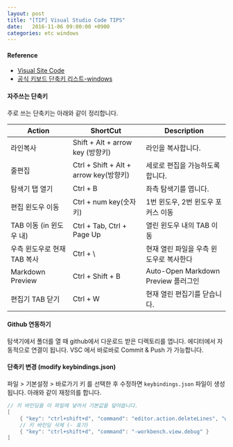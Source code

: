 ```yaml
---
layout: post
title: "[TIP] Visual Studio Code TIPS"
date:   2016-11-06 09:00:00 +0900
categories: etc windows
---
```


#### Reference
 - [Visual Site Code](https://code.visualstudio.com) 
 - [공식 키보드 단축키 리스트-windows](https://code.visualstudio.com/shortcuts/keyboard-shortcuts-windows.pdf)

#### 자주쓰는 단축키

주로 쓰는 단축키는 아래와 같이 정리합니다.

Action | ShortCut | Description
------------- | ------------- | -------------
라인복사 |Shift + Alt + arrow key (방향키) | 라인을 복사합니다.
줄편집	|Ctrl + Shift + Alt + arrow key(방향키)| 세로로 편집을 가능하도록 합니다.
탐색기 탭 열기|Ctrl + B| 좌측 탐색기를 엽니다.
편집 윈도우 이동 | Ctrl + num key(숫자키) | 1번 윈도우, 2번 윈도우 포커스 이동 
TAB 이동 (in 윈도우 내) | Ctrl + Tab, Ctrl + Page Up | 열린 윈도우 내의 TAB 이동 
우측 윈도우로 현재 TAB 복사 | Ctrl + \ | 현재 열린 파일을 우측 윈도우로 복사한다
Markdown Preview | Ctrl + Shift + B | Auto-Open Markdown Preview 플러그인
편집기 TAB 닫기 | Ctrl + W | 현재 열린 편집기를 닫습니다.

#### Github 연동하기

탐색기에서 폴더를 열 때 github에서 다운로드 받은 디렉토리를 엽니다.
에디터에서 자동적으로 연결이 됩니다.
VSC 에서 바로바로 Commit & Push 가 가능합니다.

#### 단축키 변경 (modify keybindings.json)

파일 > 기본설정 > 바로가기 키 를 선택한 후 수정하면 `keybindings.json` 파일이 생성됩니다.
아래와 같이 재정의를 합니다.

~~~java
// 키 바인딩을 이 파일에 넣어서 기본값을 덮어씁니다.
[
    { "key": "ctrl+shift+d", "command": "editor.action.deleteLines", "when": "editorTextFocus && !editorReadonly" },
    // 키 바인딩 삭제 (- 표기)
    { "key": "ctrl+shift+d", "command": "-workbench.view.debug" }
]
~~~
